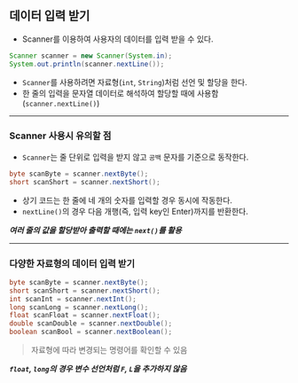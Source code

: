  ## 데이터 입력 받기
 - Scanner를 이용하여 사용자의 데이터를 입력 받을 수 있다.

 ```Java
 Scanner scanner = new Scanner(System.in);
System.out.println(scanner.nextLine());
 ```
 - `Scanner`를 사용하려면 자료형(`int`, `String`)처럼 선언 및 할당을 한다.
 -  한 줄의 입력을 문자열 데이터로 해석하여 할당할 때에 사용함 (`scanner.nextLine()`)
---
 ### Scanner 사용시 유의할 점
 - `Scanner`는 줄 단위로 입력을 받지 않고 `공백` 문자를 기준으로 동작한다.
 ```Java
 byte scanByte = scanner.nextByte();
short scanShort = scanner.nextShort();
```
  - 상기 코드는 한 줄에 네 개의 숫자를 입력할 경우 동시에 작동한다.
  - `nextLine()`의 경우 다음 개행(즉, 입력 key인 Enter)까지를 반환한다.

***여러 줄의 값을 할당받아 출력할 때에는 `next()`를 활용***

---
### 다양한 자료형의 데이터 입력 받기
```Java
byte scanByte = scanner.nextByte();
short scanShort = scanner.nextShort();
int scanInt = scanner.nextInt();
long scanLong = scanner.nextLong();
float scanFloat = scanner.nextFloat();
double scanDouble = scanner.nextDouble();
boolean scanBool = scanner.nextBoolean();
```
> 자료형에 따라 변경되는 명령어를 확인할 수 있음

***`float`, `long`의 경우 변수 선언처럼 `F`, `L`을 추가하지 않음***


